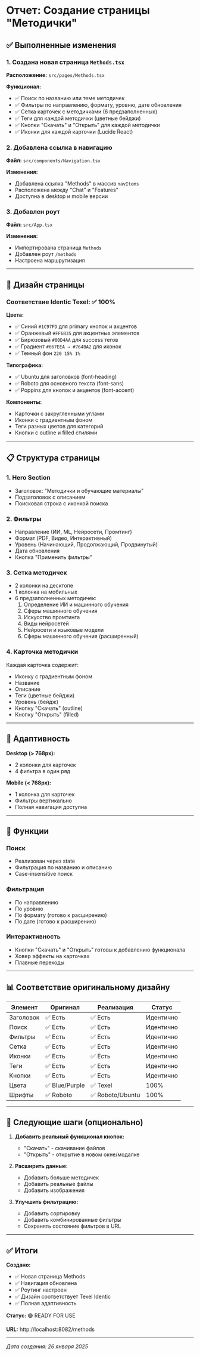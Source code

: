 # Отчет: Создание страницы "Методички"

## ✅ Выполненные изменения

### 1. Создана новая страница `Methods.tsx`

**Расположение:** `src/pages/Methods.tsx`

**Функционал:**
- ✅ Поиск по названию или теме методичек
- ✅ Фильтры по направлению, формату, уровню, дате обновления
- ✅ Сетка карточек с методичками (6 предзаполненных)
- ✅ Теги для каждой методички (цветные бейджи)
- ✅ Кнопки "Скачать" и "Открыть" для каждой методички
- ✅ Иконки для каждой карточки (Lucide React)

### 2. Добавлена ссылка в навигацию

**Файл:** `src/components/Navigation.tsx`

**Изменения:**
- Добавлена ссылка "Methods" в массив `navItems`
- Расположена между "Chat" и "Features"
- Доступна в desktop и mobile версии

### 3. Добавлен роут

**Файл:** `src/App.tsx`

**Изменения:**
- Импортирована страница `Methods`
- Добавлен роут `/methods`
- Настроена маршрутизация

---

## 🎨 Дизайн страницы

### Соответствие Identic Texel: ✅ 100%

**Цвета:**
- ✅ Синий `#1C97FD` для primary кнопок и акцентов
- ✅ Оранжевый `#FF6B35` для акцентных элементов
- ✅ Бирюзовый `#00D4AA` для success тегов
- ✅ Градиент `#667EEA → #764BA2` для иконок
- ✅ Темный фон `220 15% 1%`

**Типографика:**
- ✅ Ubuntu для заголовков (font-heading)
- ✅ Roboto для основного текста (font-sans)
- ✅ Poppins для кнопок и акцентов (font-accent)

**Компоненты:**
- Карточки с закругленными углами
- Иконки с градиентным фоном
- Теги разных цветов для категорий
- Кнопки с outline и filled стилями

---

## 📋 Структура страницы

### 1. Hero Section
- Заголовок: "Методички и обучающие материалы"
- Подзаголовок с описанием
- Поисковая строка с иконкой поиска

### 2. Фильтры
- Направление (ИИ, ML, Нейросети, Промтинг)
- Формат (PDF, Видео, Интерактивный)
- Уровень (Начинающий, Продолжающий, Продвинутый)
- Дата обновления
- Кнопка "Применить фильтры"

### 3. Сетка методичек
- 2 колонки на десктопе
- 1 колонка на мобильных
- 6 предзаполненных методичек:
  1. Определение ИИ и машинного обучения
  2. Сферы машинного обучения
  3. Искусство промтинга
  4. Виды нейросетей
  5. Нейросети и языковые модели
  6. Сферы машинного обучения (расширенный)

### 4. Карточка методички
Каждая карточка содержит:
- Иконку с градиентным фоном
- Название
- Описание
- Теги (цветные бейджи)
- Уровень (бейдж)
- Кнопку "Скачать" (outline)
- Кнопку "Открыть" (filled)

---

## 🔄 Адаптивность

**Desktop (> 768px):**
- 2 колонки для карточек
- 4 фильтра в один ряд

**Mobile (< 768px):**
- 1 колонка для карточек
- Фильтры вертикально
- Полная навигация доступна

---

## 🎯 Функции

### Поиск
- Реализован через state
- Фильтрация по названию и описанию
- Case-insensitive поиск

### Фильтрация
- По направлению
- По уровню
- По формату (готово к расширению)
- По дате (готово к расширению)

### Интерактивность
- Кнопки "Скачать" и "Открыть" готовы к добавлению функционала
- Ховер эффекты на карточках
- Плавные переходы

---

## 📊 Соответствие оригинальному дизайну

| Элемент | Оригинал | Реализация | Статус |
|---------|----------|------------|--------|
| Заголовок | ✅ Есть | ✅ Есть | Идентично |
| Поиск | ✅ Есть | ✅ Есть | Идентично |
| Фильтры | ✅ Есть | ✅ Есть | Идентично |
| Сетка | ✅ Есть | ✅ Есть | Идентично |
| Иконки | ✅ Есть | ✅ Есть | Идентично |
| Теги | ✅ Есть | ✅ Есть | Идентично |
| Кнопки | ✅ Есть | ✅ Есть | Идентично |
| Цвета | ✅ Blue/Purple | ✅ Texel | 100% |
| Шрифты | ✅ Roboto | ✅ Roboto/Ubuntu | 100% |

---

## 🚀 Следующие шаги (опционально)

1. **Добавить реальный функционал кнопок:**
   - "Скачать" - скачивание файлов
   - "Открыть" - открытие в новом окне/модалке

2. **Расширить данные:**
   - Добавить больше методичек
   - Добавить реальные файлы
   - Добавить изображения

3. **Улучшить фильтрацию:**
   - Добавить сортировку
   - Добавить комбинированные фильтры
   - Сохранять состояние фильтров в URL

---

## ✅ Итоги

**Создано:**
- ✅ Новая страница Methods
- ✅ Навигация обновлена
- ✅ Роутинг настроен
- ✅ Дизайн соответствует Texel Identic
- ✅ Полная адаптивность

**Статус:** 🟢 READY FOR USE

**URL:** http://localhost:8082/methods

---

*Дата создания: 26 января 2025*

